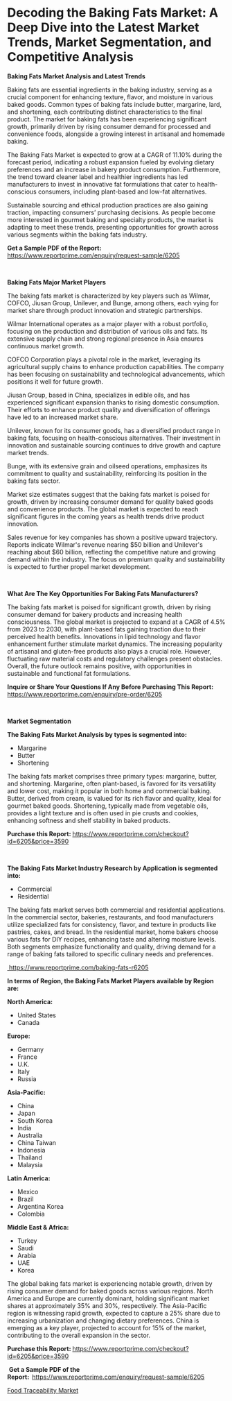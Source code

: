 <p><h1>Decoding the Baking Fats Market: A Deep Dive into the Latest Market Trends, Market Segmentation, and Competitive Analysis</h1></p><p><strong>Baking Fats Market Analysis and Latest Trends</strong></p>
<p><p>Baking fats are essential ingredients in the baking industry, serving as a crucial component for enhancing texture, flavor, and moisture in various baked goods. Common types of baking fats include butter, margarine, lard, and shortening, each contributing distinct characteristics to the final product. The market for baking fats has been experiencing significant growth, primarily driven by rising consumer demand for processed and convenience foods, alongside a growing interest in artisanal and homemade baking.</p><p>The Baking Fats Market is expected to grow at a CAGR of 11.10% during the forecast period, indicating a robust expansion fueled by evolving dietary preferences and an increase in bakery product consumption. Furthermore, the trend toward cleaner label and healthier ingredients has led manufacturers to invest in innovative fat formulations that cater to health-conscious consumers, including plant-based and low-fat alternatives.</p><p>Sustainable sourcing and ethical production practices are also gaining traction, impacting consumers’ purchasing decisions. As people become more interested in gourmet baking and specialty products, the market is adapting to meet these trends, presenting opportunities for growth across various segments within the baking fats industry.</p></p>
<p><strong>Get a Sample PDF of the Report:&nbsp;</strong> <a href="https://www.reportprime.com/enquiry/request-sample/6205?utm_campaign=3308&utm_medium=2&utm_source=Github&utm_content=ia&utm_term=19032025&utm_id=baking-fats">https://www.reportprime.com/enquiry/request-sample/6205</a></p>
<p>&nbsp;</p>
<p><strong>Baking Fats Major Market Players</strong></p>
<p><p>The baking fats market is characterized by key players such as Wilmar, COFCO, Jiusan Group, Unilever, and Bunge, among others, each vying for market share through product innovation and strategic partnerships. </p><p>Wilmar International operates as a major player with a robust portfolio, focusing on the production and distribution of various oils and fats. Its extensive supply chain and strong regional presence in Asia ensures continuous market growth.</p><p>COFCO Corporation plays a pivotal role in the market, leveraging its agricultural supply chains to enhance production capabilities. The company has been focusing on sustainability and technological advancements, which positions it well for future growth.</p><p>Jiusan Group, based in China, specializes in edible oils, and has experienced significant expansion thanks to rising domestic consumption. Their efforts to enhance product quality and diversification of offerings have led to an increased market share.</p><p>Unilever, known for its consumer goods, has a diversified product range in baking fats, focusing on health-conscious alternatives. Their investment in innovation and sustainable sourcing continues to drive growth and capture market trends.</p><p>Bunge, with its extensive grain and oilseed operations, emphasizes its commitment to quality and sustainability, reinforcing its position in the baking fats sector.</p><p>Market size estimates suggest that the baking fats market is poised for growth, driven by increasing consumer demand for quality baked goods and convenience products. The global market is expected to reach significant figures in the coming years as health trends drive product innovation.</p><p>Sales revenue for key companies has shown a positive upward trajectory. Reports indicate Wilmar's revenue nearing $50 billion and Unilever's reaching about $60 billion, reflecting the competitive nature and growing demand within the industry. The focus on premium quality and sustainability is expected to further propel market development.</p></p>
<p>&nbsp;</p>
<p><strong>What Are The Key Opportunities For Baking Fats Manufacturers?</strong></p>
<p><p>The baking fats market is poised for significant growth, driven by rising consumer demand for bakery products and increasing health consciousness. The global market is projected to expand at a CAGR of 4.5% from 2023 to 2030, with plant-based fats gaining traction due to their perceived health benefits. Innovations in lipid technology and flavor enhancement further stimulate market dynamics. The increasing popularity of artisanal and gluten-free products also plays a crucial role. However, fluctuating raw material costs and regulatory challenges present obstacles. Overall, the future outlook remains positive, with opportunities in sustainable and functional fat formulations.</p></p>
<p><strong>Inquire or Share Your Questions If Any Before Purchasing This Report:</strong> <a href="https://www.reportprime.com/enquiry/pre-order/6205?utm_campaign=3308&utm_medium=2&utm_source=Github&utm_content=ia&utm_term=19032025&utm_id=baking-fats">https://www.reportprime.com/enquiry/pre-order/6205</a></p>
<p>&nbsp;</p>
<p><strong>Market Segmentation</strong></p>
<p><strong>The Baking Fats Market Analysis by types is segmented into:</strong></p>
<p><ul><li>Margarine</li><li>Butter</li><li>Shortening</li></ul></p>
<p><p>The baking fats market comprises three primary types: margarine, butter, and shortening. Margarine, often plant-based, is favored for its versatility and lower cost, making it popular in both home and commercial baking. Butter, derived from cream, is valued for its rich flavor and quality, ideal for gourmet baked goods. Shortening, typically made from vegetable oils, provides a light texture and is often used in pie crusts and cookies, enhancing softness and shelf stability in baked products.</p></p>
<p><strong>Purchase this Report:&nbsp;</strong><a href="https://www.reportprime.com/checkout?id=6205&price=3590&utm_campaign=3308&utm_medium=2&utm_source=Github&utm_content=ia&utm_term=19032025&utm_id=baking-fats">https://www.reportprime.com/checkout?id=6205&price=3590</a></p>
<p>&nbsp;</p>
<p><strong>The Baking Fats Market Industry Research by Application is segmented into:</strong></p>
<p><ul><li>Commercial</li><li>Residential</li></ul></p>
<p><p>The baking fats market serves both commercial and residential applications. In the commercial sector, bakeries, restaurants, and food manufacturers utilize specialized fats for consistency, flavor, and texture in products like pastries, cakes, and bread. In the residential market, home bakers choose various fats for DIY recipes, enhancing taste and altering moisture levels. Both segments emphasize functionality and quality, driving demand for a range of baking fats tailored to specific culinary needs and preferences.</p></p>
<p><a href="https://www.reportprime.com/baking-fats-r6205?utm_campaign=3308&utm_medium=2&utm_source=Github&utm_content=ia&utm_term=19032025&utm_id=baking-fats">&nbsp;https://www.reportprime.com/baking-fats-r6205</a></p>
<p><strong>In terms of Region, the Baking Fats Market Players available by Region are:</strong></p>
<p>
    <p> <strong> North America: </strong>
        <ul>
            <li>United States</li>
            <li>Canada</li>
        </ul>
        </p> 
    <p> <strong> Europe: </strong>
        <ul>
            <li>Germany</li>
            <li>France</li>
            <li>U.K.</li>
            <li>Italy</li>
            <li>Russia</li>
        </ul>
        </p> 
    <p> <strong> Asia-Pacific: </strong>
        <ul>
            <li>China</li>
            <li>Japan</li>
            <li>South Korea</li>
            <li>India</li>
            <li>Australia</li>
            <li>China Taiwan</li>
            <li>Indonesia</li>
            <li>Thailand</li>
            <li>Malaysia</li>
        </ul>
        </p> 
    <p> <strong> Latin America: </strong>
        <ul>
            <li>Mexico</li>
            <li>Brazil</li>
            <li>Argentina Korea</li>
            <li>Colombia</li>
        </ul>
        </p> 
    <p> <strong> Middle East & Africa: </strong>
        <ul>
            <li>Turkey</li>
            <li>Saudi</li>
            <li>Arabia</li>
            <li>UAE</li>
            <li>Korea</li>
        </ul>
    </p>
    </p>
<p><p>The global baking fats market is experiencing notable growth, driven by rising consumer demand for baked goods across various regions. North America and Europe are currently dominant, holding significant market shares at approximately 35% and 30%, respectively. The Asia-Pacific region is witnessing rapid growth, expected to capture a 25% share due to increasing urbanization and changing dietary preferences. China is emerging as a key player, projected to account for 15% of the market, contributing to the overall expansion in the sector.</p></p>
<p><strong>Purchase this Report: </strong><a href="https://www.reportprime.com/checkout?id=6205&price=3590&utm_campaign=3308&utm_medium=2&utm_source=Github&utm_content=ia&utm_term=19032025&utm_id=baking-fats">https://www.reportprime.com/checkout?id=6205&price=3590</a></p>
<p>&nbsp;<strong>Get a Sample PDF of the Report:&nbsp;&nbsp;</strong><a href="https://www.reportprime.com/enquiry/request-sample/6205?utm_campaign=3308&utm_medium=2&utm_source=Github&utm_content=ia&utm_term=19032025&utm_id=baking-fats">https://www.reportprime.com/enquiry/request-sample/6205</a></p>
<p><strong></strong></p>
<p><p><a href="https://github.com/miottaredlin79/Market-Research-Report-List-1/blob/main/food-traceability-market.md?utm_campaign=3308&utm_medium=2&utm_source=Github&utm_content=ia&utm_term=19032025&utm_id=baking-fats">Food Traceability Market</a></p></p>
